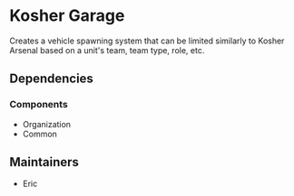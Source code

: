 # Kosher Garage
Creates a vehicle spawning system that can be limited similarly to Kosher Arsenal based on a unit's team, team type, role, etc.

## Dependencies
### Components
- Organization
- Common

## Maintainers
- Eric